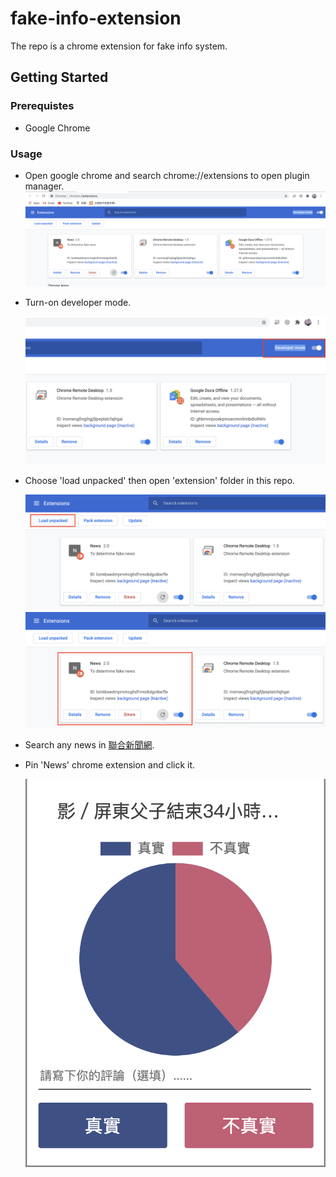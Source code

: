 # fake-info-extension
The repo is a chrome extension for fake info system.
## Getting Started
### Prerequistes
* Google Chrome
### Usage
* Open google chrome and search chrome://extensions to open plugin manager.
  <img src="./image/image2.png" alt="Editor" width="500">
* Turn-on developer mode.

  <img src="./image/image3.png" alt="Editor" width="500">
* Choose 'load unpacked' then open 'extension' folder in this repo.

  <img src="./image/image4.png" alt="Editor" width="500">
  <img src="./image/image5.png" alt="Editor" width="500">
* Search any news in [聯合新聞網](https://udn.com/news/index).
* Pin 'News' chrome extension and click it.

  <img src="./image/image7.png" alt="Editor" width="500">
